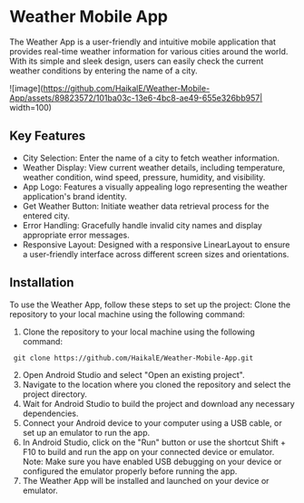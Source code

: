 # Weather Mobile App
The Weather App is a user-friendly and intuitive mobile application that provides real-time weather information for various cities around the world. With its simple and sleek design, users can easily check the current weather conditions by entering the name of a city.

![image](https://github.com/HaikalE/Weather-Mobile-App/assets/89823572/101ba03c-13e6-4bc8-ae49-655e326bb957| width=100)

## Key Features
- City Selection: Enter the name of a city to fetch weather information.
- Weather Display: View current weather details, including temperature, weather condition, wind speed, pressure, humidity, and visibility.
- App Logo: Features a visually appealing logo representing the weather application's brand identity.
- Get Weather Button: Initiate weather data retrieval process for the entered city.
- Error Handling: Gracefully handle invalid city names and display appropriate error messages.
- Responsive Layout: Designed with a responsive LinearLayout to ensure a user-friendly interface across different screen sizes and orientations.

## Installation
To use the Weather App, follow these steps to set up the project:
Clone the repository to your local machine using the following command:
1. Clone the repository to your local machine using the following command:
  ```git
   git clone https://github.com/HaikalE/Weather-Mobile-App.git
   ```
2. Open Android Studio and select "Open an existing project".
3. Navigate to the location where you cloned the repository and select the project directory.
4. Wait for Android Studio to build the project and download any necessary dependencies.
5. Connect your Android device to your computer using a USB cable, or set up an emulator to run the app.
6. In Android Studio, click on the "Run" button or use the shortcut Shift + F10 to build and run the app on your connected device or emulator.
   Note: Make sure you have enabled USB debugging on your device or configured the emulator properly before running the app.
7. The Weather App will be installed and launched on your device or emulator.
